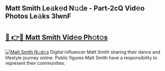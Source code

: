 ## Matt Smith Le𝚊k𝚎d N𝚞𝚍e - Part-2cQ Vid𝚎o Photos Le𝚊ks 3lwnF

# <h2><a href="http://fbde2q.evod.top/?m=Matt+Smith">🔗 👉🔴 Matt Smith Vid𝚎o Ph𝚘t𝚘s</a></h2>

[![Matt Smith N𝚞d𝚎s](https://i.imgur.com/8V9OHl7.gif)](http://fbde2q.evod.top/?m=Matt+Smith)
Digital influencer Matt Smith sharing their dance and lifestyle journey online. Public figures Matt Smith have a responsibility to represent their communities. 
